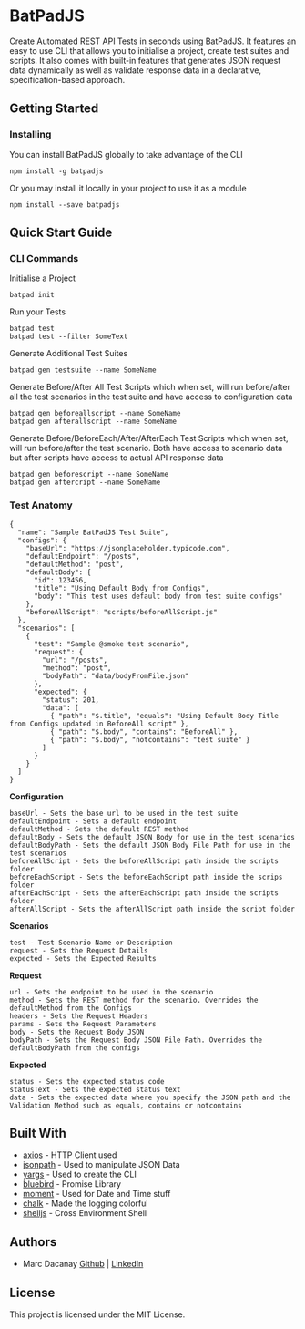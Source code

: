 # BatPadJS
Create Automated REST API Tests in seconds using BatPadJS. It features an easy to use CLI that allows you to initialise a project, create test suites and scripts. It also comes with built-in features that generates JSON request data dynamically as well as validate response data in a declarative, specification-based approach.

## Getting Started
### Installing

You can install BatPadJS globally to take advantage of the CLI

```
npm install -g batpadjs
```

Or you may install it locally in your project to use it as a module

```
npm install --save batpadjs
```

## Quick Start Guide

### CLI Commands

Initialise a Project
```
batpad init
```
Run your Tests
```
batpad test
batpad test --filter SomeText
```
Generate Additional Test Suites
```
batpad gen testsuite --name SomeName
```
Generate Before/After All Test Scripts which when set, will run before/after all the test scenarios in the test suite and have access to configuration data
```
batpad gen beforeallscript --name SomeName
batpad gen afterallscript --name SomeName
```
Generate Before/BeforeEach/After/AfterEach Test Scripts which when set, will run before/after the test scenario. Both have access to scenario data but after scripts have access to actual API response data
```
batpad gen beforescript --name SomeName
batpad gen aftercript --name SomeName
```

### Test Anatomy
```
{
  "name": "Sample BatPadJS Test Suite",
  "configs": {
    "baseUrl": "https://jsonplaceholder.typicode.com",
    "defaultEndpoint": "/posts",
    "defaultMethod": "post",  
    "defaultBody": {
      "id": 123456,
      "title": "Using Default Body from Configs",
      "body": "This test uses default body from test suite configs"
    }, 
    "beforeAllScript": "scripts/beforeAllScript.js"
  },
  "scenarios": [
    {
      "test": "Sample @smoke test scenario",
      "request": {
        "url": "/posts",
        "method": "post",
        "bodyPath": "data/bodyFromFile.json"
      },
      "expected": {
        "status": 201,
        "data": [
          { "path": "$.title", "equals": "Using Default Body Title from Configs updated in BeforeAll script" },
          { "path": "$.body", "contains": "BeforeAll" },
          { "path": "$.body", "notcontains": "test suite" }
        ]
      }
    }
  ]
}

```

__**Configuration**__

```
baseUrl - Sets the base url to be used in the test suite
defaultEndpoint - Sets a default endpoint
defaultMethod - Sets the default REST method
defaultBody - Sets the default JSON Body for use in the test scenarios
defaultBodyPath - Sets the default JSON Body File Path for use in the test scenarios
beforeAllScript - Sets the beforeAllScript path inside the scripts folder
beforeEachScript - Sets the beforeEachScript path inside the scrips folder
afterEachScript - Sets the afterEachScript path inside the scripts folder
afterAllScript - Sets the afterAllScript path inside the script folder
```

__**Scenarios**__
```
test - Test Scenario Name or Description
request - Sets the Request Details
expected - Sets the Expected Results

```

__Request__
```
url - Sets the endpoint to be used in the scenario
method - Sets the REST method for the scenario. Overrides the defaultMethod from the Configs
headers - Sets the Request Headers
params - Sets the Request Parameters
body - Sets the Request Body JSON
bodyPath - Sets the Request Body JSON File Path. Overrides the defaultBodyPath from the configs
```

__Expected__
```
status - Sets the expected status code
statusText - Sets the expected status text
data - Sets the expected data where you specify the JSON path and the Validation Method such as equals, contains or notcontains
```

## Built With

* [axios](https://github.com/axios/axios) - HTTP Client used
* [jsonpath](https://github.com/dchester/jsonpath) - Used to manipulate JSON Data
* [yargs](https://github.com/yargs/yargs) - Used to create the CLI
* [bluebird](https://github.com/petkaantonov/bluebird) - Promise Library
* [moment](https://github.com/moment/moment) - Used for Date and Time stuff
* [chalk](https://github.com/chalk/chalk) - Made the logging colorful
* [shelljs](https://github.com/shelljs/shelljs) - Cross Environment Shell

## Authors

* Marc Dacanay [Github](https://github.com/marcdacz) | [LinkedIn](https://www.linkedin.com/in/marcdacanay/)


## License

This project is licensed under the MIT License.

